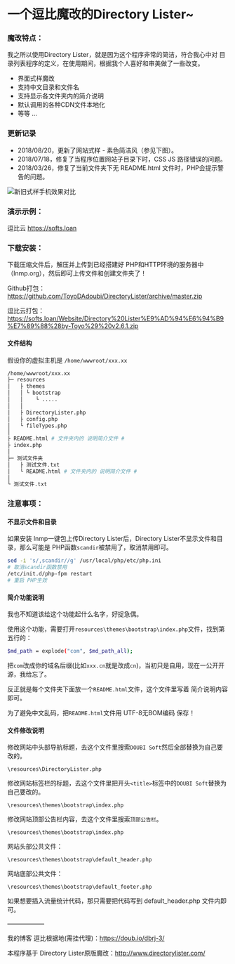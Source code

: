 # 一个逗比魔改的Directory Lister~

### 魔改特点：

我之所以使用Directory Lister，就是因为这个程序非常的简洁，符合我心中对 目录列表程序的定义，在使用期间，根据我个人喜好和审美做了一些改变。
- 界面式样魔改
- 支持中文目录和文件名
- 支持显示各文件夹内的简介说明
- 默认调用的各种CDN文件本地化
- 等等 ...

### 更新记录

 - 2018/08/20，更新了网站式样 - 素色简洁风（参见下图）。
 - 2018/07/18，修复了当程序位置网站子目录下时，CSS JS 路径错误的问题。
 - 2018/03/26，修复了当前文件夹下无 README.html 文件时，PHP会提示警告的问题。
 
![新旧式样手机效果对比](https://github.com/ToyoDAdoubi/DirectoryLister/raw/master/Compared.png)

### 演示示例：

逗比云 https://softs.loan

### 下载安装：

下载压缩文件后，解压并上传到已经搭建好 PHP和HTTP环境的服务器中（lnmp.org），然后即可上传文件和创建文件夹了！

Github打包：https://github.com/ToyoDAdoubi/DirectoryLister/archive/master.zip

逗比云打包：https://softs.loan/Website/Directory%20Lister%E9%AD%94%E6%94%B9%E7%89%88%28by-Toyo%29%20v2.6.1.zip

#### 文件结构
假设你的虚拟主机是 `/home/wwwroot/xxx.xx`
``` bash
/home/wwwroot/xxx.xx
├─ resources
│   ├ themes
│   │ └ bootstrap
│   │    └ .....
│   │
│   ├ DirectoryLister.php
│   ├ config.php
│   └ fileTypes.php
│
├ README.html # 文件夹内的 说明简介文件 #
├ index.php
│
├─ 测试文件夹
│   ├ 测试文件.txt
│   └ README.html # 文件夹内的 说明简介文件 #
│
└ 测试文件.txt
```
### 注意事项：

#### 不显示文件和目录

如果安装 lnmp一键包上传Directory Lister后，Directory Lister不显示文件和目录，那么可能是 PHP函数` scandir `被禁用了，取消禁用即可。
``` bash
sed -i 's/,scandir//g' /usr/local/php/etc/php.ini
# 取消scandir函数禁用
/etc/init.d/php-fpm restart
# 重启 PHP生效
```

#### 简介功能说明

我也不知道该给这个功能起什么名字，好捉急偶。

使用这个功能，需要打开` resources\themes\bootstrap\index.php `文件，找到第五行的：
``` bash
$md_path = explode("com", $md_path_all);
```
把` com `改成你的域名后缀(比如` xxx.cn `就是改成` cn `)，当初只是自用，现在一公开开源，我给忘了。

反正就是每个文件夹下面放一个` README.html `文件，这个文件里写着 简介说明内容即可。

为了避免中文乱码，把` README.html `文件用 UTF-8无BOM编码 保存！

#### 文件修改说明

修改网站中头部导航标题，去这个文件里搜索` DOUBI Soft `然后全部替换为自己要改的。

` \resources\DirectoryLister.php `

修改网站标签栏的标题，去这个文件里把开头` <title> `标签中的` DOUBI Soft `替换为自己要改的。

` \resources\themes\bootstrap\index.php `

修改网站顶部公告栏内容，去这个文件里搜索` 顶部公告栏 `。

` \resources\themes\bootstrap\index.php `


网站头部公共文件：

` \resources\themes\bootstrap\default_header.php `

网站底部公共文件：

` \resources\themes\bootstrap\default_footer.php `

如果想要插入流量统计代码，那只需要把代码写到 default_header.php 文件内即可。

——————

我的博客 逗比根据地(需挂代理)：https://doub.io/dbrj-3/

本程序基于 Directory Lister原版魔改：http://www.directorylister.com/
